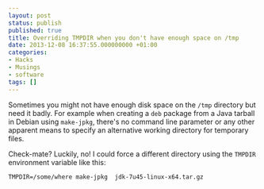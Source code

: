 ```yaml
---
layout: post
status: publish
published: true
title: Overriding TMPDIR when you don't have enough space on /tmp
date: 2013-12-08 16:37:55.000000000 +01:00
categories:
- Hacks
- Musings
- software
tags: []
---
```

Sometimes you might not have enough disk space on the `/tmp` directory but need it badly. For example when creating a `deb` package from a Java tarball in Debian using `make-jpkg`, there's no command line parameter or any other apparent means to specify an alternative working directory for temporary files.

Check-mate? Luckily, no! I could force a different directory using the `TMPDIR` environment variable like this:

```
TMPDIR=/some/where make-jpkg  jdk-7u45-linux-x64.tar.gz
```

